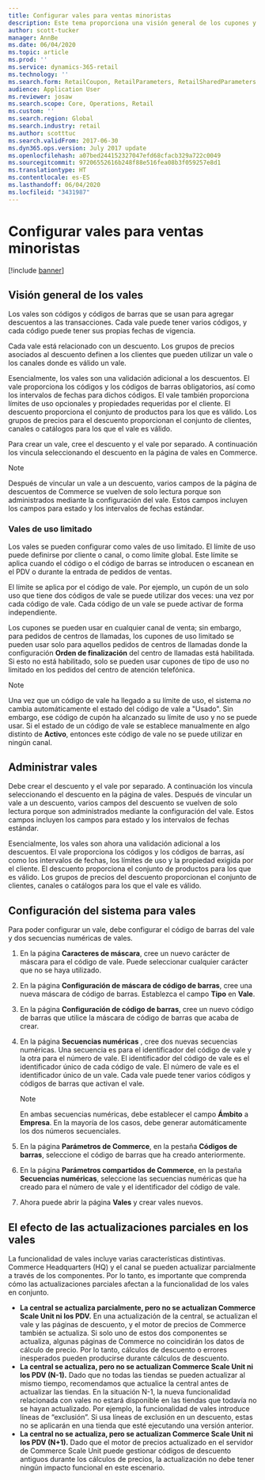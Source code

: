 ```yaml
---
title: Configurar vales para ventas minoristas
description: Este tema proporciona una visión general de los cupones y explica cómo configurarlos.
author: scott-tucker
manager: AnnBe
ms.date: 06/04/2020
ms.topic: article
ms.prod: ''
ms.service: dynamics-365-retail
ms.technology: ''
ms.search.form: RetailCoupon, RetailParameters, RetailSharedParameters
audience: Application User
ms.reviewer: josaw
ms.search.scope: Core, Operations, Retail
ms.custom: ''
ms.search.region: Global
ms.search.industry: retail
ms.author: scotttuc
ms.search.validFrom: 2017-06-30
ms.dyn365.ops.version: July 2017 update
ms.openlocfilehash: a07bed244152327047efd68cfacb329a722c0049
ms.sourcegitcommit: 97206552616b248f88e516fea08b3f059257e8d1
ms.translationtype: HT
ms.contentlocale: es-ES
ms.lasthandoff: 06/04/2020
ms.locfileid: "3431987"
---
```

# <a name="set-up-coupons-for-retail-sales"></a>Configurar vales para ventas minoristas

[!include [banner](includes/banner.md)]

## <a name="overview-of-coupons"></a>Visión general de los vales

Los vales son códigos y códigos de barras que se usan para agregar descuentos a las transacciones. Cada vale puede tener varios códigos, y cada código puede tener sus propias fechas de vigencia.

Cada vale está relacionado con un descuento. Los grupos de precios asociados al descuento definen a los clientes que pueden utilizar un vale o los canales donde es válido un vale.

Esencialmente, los vales son una validación adicional a los descuentos. El vale proporciona los códigos y los códigos de barras obligatorios, así como los intervalos de fechas para dichos códigos. El vale también proporciona límites de uso opcionales y propiedades requeridas por el cliente. El descuento proporciona el conjunto de productos para los que es válido. Los grupos de precios para el descuento proporcionan el conjunto de clientes, canales o catálogos para los que el vale es válido.

Para crear un vale, cree el descuento y el vale por separado. A continuación los vincula seleccionando el descuento en la página de vales en Commerce.

> [!NOTE]
> Después de vincular un vale a un descuento, varios campos de la página de descuentos de Commerce se vuelven de solo lectura porque son administrados mediante la configuración del vale. Estos campos incluyen los campos para estado y los intervalos de fechas estándar.

### <a name="limited-use-coupons"></a>Vales de uso limitado

Los vales se pueden configurar como vales de uso limitado. El límite de uso puede definirse por cliente o canal, o como límite global. Este límite se aplica cuando el código o el código de barras se introducen o escanean en el PDV o durante la entrada de pedidos de ventas.

El límite se aplica por el código de vale. Por ejemplo, un cupón de un solo uso que tiene dos códigos de vale se puede utilizar dos veces: una vez por cada código de vale. Cada código de un vale se puede activar de forma independiente.

Los cupones se pueden usar en cualquier canal de venta; sin embargo, para pedidos de centros de llamadas, los cupones de uso limitado se pueden usar solo para aquellos pedidos de centros de llamadas donde la configuración **Orden de finalización** del centro de llamadas está habilitada. Si esto no está habilitado, solo se pueden usar cupones de tipo de uso no limitado en los pedidos del centro de atención telefónica.

> [!NOTE]
> Una vez que un código de vale ha llegado a su límite de uso, el sistema *no* cambia automáticamente el estado del código de vale a "Usado". Sin embargo, ese código de cupón ha alcanzado su límite de uso y no se puede usar. Si el estado de un código de vale se establece manualmente en algo distinto de **Activo**, entonces este código de vale no se puede utilizar en ningún canal.  

## <a name="managing-coupons"></a>Administrar vales

Debe crear el descuento y el vale por separado. A continuación los vincula seleccionando el descuento en la página de vales. Después de vincular un vale a un descuento, varios campos del descuento se vuelven de solo lectura porque son administrados mediante la configuración del vale. Estos campos incluyen los campos para estado y los intervalos de fechas estándar.

Esencialmente, los vales son ahora una validación adicional a los descuentos. El vale proporciona los códigos y los códigos de barras, así como los intervalos de fechas, los límites de uso y la propiedad exigida por el cliente. El descuento proporciona el conjunto de productos para los que es válido. Los grupos de precios del descuento proporcionan el conjunto de clientes, canales o catálogos para los que el vale es válido.

## <a name="system-setup-for-coupons"></a>Configuración del sistema para vales

Para poder configurar un vale, debe configurar el código de barras del vale y dos secuencias numéricas de vales.

1. En la página **Caracteres de máscara**, cree un nuevo carácter de máscara para el código de vale. Puede seleccionar cualquier carácter que no se haya utilizado.
2. En la página **Configuración de máscara de código de barras**, cree una nueva máscara de código de barras. Establezca el campo **Tipo** en **Vale**.
3. En la página **Configuración de código de barras**, cree un nuevo código de barras que utilice la máscara de código de barras que acaba de crear.
4. En la página **Secuencias numéricas** , cree dos nuevas secuencias numéricas. Una secuencia es para el identificador del código de vale y la otra para el número de vale. El identificador del código de vale es el identificador único de cada código de vale. El número de vale es el identificador único de un vale. Cada vale puede tener varios códigos y códigos de barras que activan el vale.

    > [!NOTE]
    > En ambas secuencias numéricas, debe establecer el campo **Ámbito** a **Empresa**. En la mayoría de los casos, debe generar automáticamente los dos números secuenciales.

5. En la página **Parámetros de Commerce**, en la pestaña **Códigos de barras**, seleccione el código de barras que ha creado anteriormente.
6. En la página **Parámetros compartidos de Commerce**, en la pestaña **Secuencias numéricas**, seleccione las secuencias numéricas que ha creado para el número de vale y el identificador del código de vale.
7. Ahora puede abrir la página **Vales** y crear vales nuevos.

## <a name="the-effect-of-partial-updates-on-coupons"></a>El efecto de las actualizaciones parciales en los vales

La funcionalidad de vales incluye varias características distintivas. Commerce Headquarters (HQ) y el canal se pueden actualizar parcialmente a través de los componentes. Por lo tanto, es importante que comprenda cómo las actualizaciones parciales afectan a la funcionalidad de los vales en conjunto.

- **La central se actualiza parcialmente, pero no se actualizan Commerce Scale Unit ni los PDV.** En una actualización de la central, se actualizan el vale y las páginas de descuento, y el motor de precios de Commerce también se actualiza. Si solo uno de estos dos componentes se actualiza, algunas páginas de Commerce no coincidirán los datos de cálculo de precio. Por lo tanto, cálculos de descuento o errores inesperados pueden producirse durante cálculos de descuento.
- **La central se actualiza, pero no se actualizan Commerce Scale Unit ni los PDV (N-1).** Dado que no todas las tiendas se pueden actualizar al mismo tiempo, recomendamos que actualice la central antes de actualizar las tiendas. En la situación N-1, la nueva funcionalidad relacionada con vales no estará disponible en las tiendas que todavía no se hayan actualizado. Por ejemplo, la funcionalidad de vales introduce líneas de “exclusión”. Si usa líneas de exclusión en un descuento, estas no se aplicarán en una tienda que esté ejecutando una versión anterior.
- **La central no se actualiza, pero se actualizan Commerce Scale Unit ni los PDV (N+1).** Dado que el motor de precios actualizado en el servidor de Commerce Scale Unit puede gestionar códigos de descuento antiguos durante los cálculos de precios, la actualización no debe tener ningún impacto funcional en este escenario.
